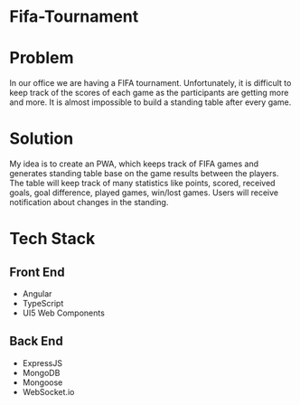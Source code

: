 # Fifa-Tournament

# Problem
In our office we are having a FIFA tournament. Unfortunately, it is difficult to keep track of the scores of each game as the participants are getting more and more. It is almost impossible to build a standing table after every game.

# Solution
My idea is to create an PWA, which keeps track of FIFA games and generates standing table base on the game results between the players. The table will keep track of many statistics like points, scored, received goals, goal difference, played games, win/lost games. Users will receive notification about changes in the standing.

# Tech Stack

## Front End
 - Angular
 - TypeScript
 - UI5 Web Components

## Back End
 - ExpressJS
 - MongoDB
 - Mongoose
 - WebSocket.io
